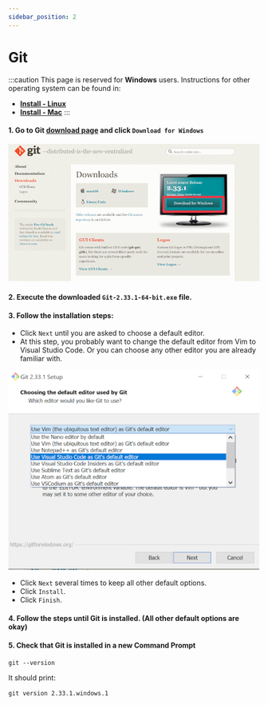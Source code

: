 ```yaml
---
sidebar_position: 2
---
```


# Git

:::caution
This page is reserved for **Windows** users. Instructions for other operating system can be found in:
- [**Install - Linux**](../linux/git)
- [**Install - Mac**](../mac/git)
:::

#### 1. Go to Git [download page](https://git-scm.com/download) and click `Download for Windows`

![Download Git](/img/installation/windows/git-download.png)

#### 2. Execute the downloaded `Git-2.33.1-64-bit.exe` file.

#### 3. Follow the installation steps:

- Click `Next` until you are asked to choose a default editor.
-  At this step, you probably want to change the default editor from Vim to Visual Studio Code.
Or you can choose any other editor you are already familiar with.

![Git default editor](/img/installation/windows/git-editor.png)

- Click `Next` several times to keep all other default options.
- Click `Install`.
- Click `Finish`.

#### 4. Follow the steps until Git is installed. (All other default options are okay)

#### 5. Check that Git is installed in a new Command Prompt
```batch
git --version
```

It should print:
```
git version 2.33.1.windows.1
```

